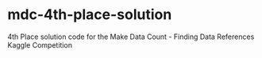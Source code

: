 # mdc-4th-place-solution
4th Place solution code for the Make Data Count - Finding Data References Kaggle Competition
